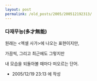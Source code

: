```yaml
---
layout: post
permalink: /old_posts/2005/200512192313/
---
```


### 다재무능(多才無能)

원래는 <엑셀 사가>에 나오는 표현이지만,

가끔씩, 그리고 최근에도 그렇지만

내 모습을 되돌아볼 때마다 떠오르는 단어.





- 2005/12/19 23:13 에 작성